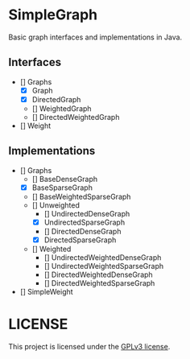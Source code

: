 # SimpleGraph

Basic graph interfaces and implementations in Java.

## Interfaces

- [] Graphs
  - [x] Graph
  - [x] DirectedGraph
  - [] WeightedGraph
  - [] DirectedWeightedGraph
- [] Weight

## Implementations

- [] Graphs
  - [] BaseDenseGraph
  - [x] BaseSparseGraph
  - [] BaseWeightedSparseGraph
  - [] Unweighted
    - [] UndirectedDenseGraph
    - [x] UndirectedSparseGraph
    - [] DirectedDenseGraph
    - [x] DirectedSparseGraph
  - [] Weighted
    - [] UndirectedWeightedDenseGraph
    - [] UndirectedWeightedSparseGraph
    - [] DirectedWeightedDenseGraph
    - [] DirectedWeightedSparseGraph
- [] SimpleWeight

# LICENSE
This project is licensed under the [GPLv3 license](LICENSE).
